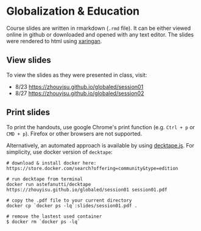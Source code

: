# Globalization & Education
Course slides are written in rmarkdown (`.rmd` file). It can be either viewed online in github or downloaded and opened with any text editor. The slides were rendered to html using [xaringan](https://github.com/yihui/xaringan). 

## View slides
To view the slides as they were presented in class, visit:
- 8/23 https://zhouyisu.github.io/globaled/session01
- 8/27 https://zhouyisu.github.io/globaled/session02

## Print slides
To print the handouts, use google Chrome's print function (e.g. `Ctrl + p` or `CMD + p`). Firefox or other browsers are not supported. 

Alternatively, an automated approach is available by using [decktape.js](https://github.com/astefanutti/decktape). For simplicity, use docker version of `decktape`:

```
# download & install docker here:
https://store.docker.com/search?offering=community&type=edition

# run decktape from terminal
docker run astefanutti/decktape https://zhouyisu.github.io/globaled/session01 session01.pdf

# copy the .pdf file to your current directory
docker cp `docker ps -lq`:slides/session01.pdf .

# remove the lastest used container
$ docker rm `docker ps -lq`
```
